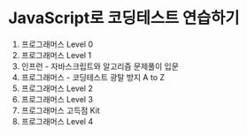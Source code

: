 # JavaScript로 코딩테스트 연습하기

1. 프로그래머스 Level 0
2. 프로그래머스 Level 1
3. 인프런 - 자바스크립트와 알고리즘 문제풀이 입문
4. 프로그래머스 - 코딩테스트 광탈 방지 A to Z
5. 프로그래머스 Level 2
6. 프로그래머스 Level 3
7. 프로그래머스 고득점 Kit
8. 프로그래머스 Level 4
